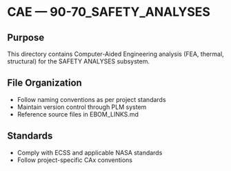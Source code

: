 # CAE — 90-70_SAFETY_ANALYSES

## Purpose

This directory contains Computer-Aided Engineering analysis (FEA, thermal, structural) for the SAFETY ANALYSES subsystem.

## File Organization

- Follow naming conventions as per project standards
- Maintain version control through PLM system
- Reference source files in EBOM_LINKS.md

## Standards

- Comply with ECSS and applicable NASA standards
- Follow project-specific CAx conventions
